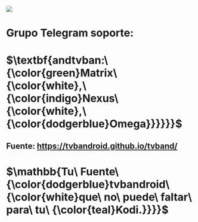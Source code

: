 [<img src="https://img.shields.io/badge/tvbandroid-navy">](https://github.com/tvbandroid/repositorio.tvbandroid)

# Grupo Telegram soporte: 
# $\textbf{andtvban:\ {\color{green}Matrix\ {\color{white},\ {\color{indigo}Nexus\ {\color{white},\ {\color{dodgerblue}Omega}}}}}}$

## Fuente: https://tvbandroid.github.io/tvband/
 
# $\mathbb{Tu\ Fuente\ {\color{dodgerblue}tvbandroid\ {\color{white}que\ no\ puede\ faltar\ para\ tu\ {\color{teal}Kodi.}}}}$
